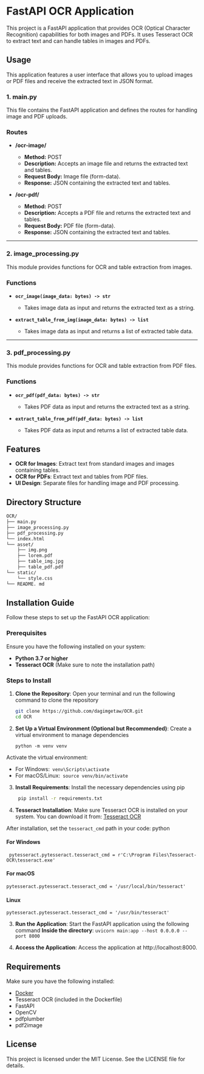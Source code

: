 # FastAPI OCR Application

This project is a FastAPI application that provides OCR (Optical Character Recognition) capabilities for both images and PDFs. It uses Tesseract OCR to extract text and can handle tables in images and PDFs.

## Usage

This application features a user interface that allows you to upload images or PDF files and receive the extracted text in JSON format.

### 1. main.py

This file contains the FastAPI application and defines the routes for handling image and PDF uploads.

### Routes

- **/ocr-image/**

  - **Method:** POST
  - **Description:** Accepts an image file and returns the extracted text and tables.
  - **Request Body:** Image file (form-data).
  - **Response:** JSON containing the extracted text and tables.

- **/ocr-pdf/**
  - **Method:** POST
  - **Description:** Accepts a PDF file and returns the extracted text and tables.
  - **Request Body:** PDF file (form-data).
  - **Response:** JSON containing the extracted text and tables.

---

### 2. image_processing.py

This module provides functions for OCR and table extraction from images.

### Functions

- **`ocr_image(image_data: bytes) -> str`**

  - Takes image data as input and returns the extracted text as a string.

- **`extract_table_from_img(image_data: bytes) -> list`**
  - Takes image data as input and returns a list of extracted table data.

---

### 3. pdf_processing.py

This module provides functions for OCR and table extraction from PDF files.

### Functions

- **`ocr_pdf(pdf_data: bytes) -> str`**

  - Takes PDF data as input and returns the extracted text as a string.

- **`extract_table_from_pdf(pdf_data: bytes) -> list`**
  - Takes PDF data as input and returns a list of extracted table data.

## Features

- **OCR for Images**: Extract text from standard images and images containing tables.
- **OCR for PDFs**: Extract text and tables from PDF files.
- **UI Design**: Separate files for handling image and PDF processing.

## Directory Structure

```bash
OCR/
├── main.py
├── image_processing.py
├── pdf_processing.py
└── index.html
└── asset/
    ├── img.png
    ├── lorem.pdf
    ├── table_img.jpg
    ├── table_pdf.pdf
└── static/
    └── style.css
└── README. md
```

## Installation Guide

Follow these steps to set up the FastAPI OCR application:

### Prerequisites

Ensure you have the following installed on your system:

- **Python 3.7 or higher**
- **Tesseract OCR** (Make sure to note the installation path)

### Steps to Install

1.  **Clone the Repository**:
    Open your terminal and run the following command to clone the repository

    ```bash
    git clone https://github.com/dagimgetaw/OCR.git
    cd OCR

    ```

2.  **Set Up a Virtual Environment (Optional but Recommended)**:
    Create a virtual environment to manage dependencies

    `python -m venv venv`

Activate the virtual environment:

- For Windows:` venv\Scripts\activate`
- For macOS/Linux:` source venv/bin/activate`

3. **Install Requirements**:
   Install the necessary dependencies using pip

   ```bash
    pip install -r requirements.txt

   ```

4. **Tesseract Installation**:
   Make sure Tesseract OCR is installed on your system. You can download it from:
   [Tesseract OCR](https://github.com/tesseract-ocr/tesseract)

After installation, set the `tesseract_cmd` path in your code:
python

#### For Windows

` pytesseract.pytesseract.tesseract_cmd = r'C:\Program Files\Tesseract-OCR\tesseract.exe'`

#### For macOS

`pytesseract.pytesseract.tesseract_cmd = '/usr/local/bin/tesseract'
`

#### Linux

`pytesseract.pytesseract.tesseract_cmd = '/usr/bin/tesseract'`

3. **Run the Application**: Start the FastAPI application using the following command **Inside the directory**:
   `uvicorn main:app --host 0.0.0.0 --port 8000`

4. **Access the Application**: Access the application at http://localhost:8000.

## Requirements

Make sure you have the following installed:

- [Docker](https://www.docker.com/get-started)
- Tesseract OCR (included in the Dockerfile)
- FastAPI
- OpenCV
- pdfplumber
- pdf2image

## License

This project is licensed under the MIT License. See the LICENSE file for details.
